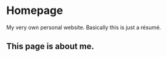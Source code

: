 # Homepage
My very own personal website. Basically this is just a résumé.

## This page is about me. 
